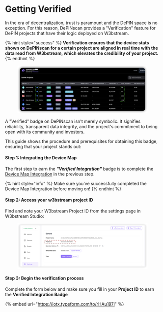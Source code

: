 # Getting Verified

In the era of decentralization, trust is paramount and the DePIN space is no exception. For this reason, DePINscan provides a "Verification" feature for DePIN projects that have their logic deployed on W3bstream.&#x20;

{% hint style="success" %}
**Verification ensures that the device stats shown on DePINscan for a certain project are aligned in real time with the data read from W3bstream, which elevates the credibility of your project.**
{% endhint %}

<figure><img src="../../.gitbook/assets/image (43).png" alt=""><figcaption></figcaption></figure>

A "Verified" badge on DePINscan isn't merely symbolic. It signifies reliability, transparent data integrity, and the project's commitment to being open with its community and investors.&#x20;

This guide shows the procedure and prerequisites for obtaining this badge, ensuring that your project stands out:

#### Step 1: Integrating the Device Map

The first step to earn the _**"Verified Integration"**_ badge is to complete the [Device Map Integration](integrating-the-device-map.md) in the previous step.&#x20;

{% hint style="info" %}
Make sure you've successfully completed the Device Map Integration before moving on!&#x20;
{% endhint %}

#### Step 2: Access your w3bstream project ID&#x20;

Find and note your W3bstream Project ID from the settings page in W3bstream Studio:

<figure><img src="../../.gitbook/assets/image (44).png" alt=""><figcaption></figcaption></figure>

#### Step 3: Begin the verification process&#x20;

Complete the form below and make sure you fill in your **Project ID** to earn the **Verified Integration Badge**

{% embed url="https://iotx.typeform.com/to/rHAu197l" %}

